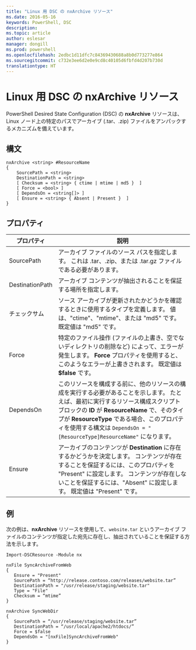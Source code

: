```yaml
---
title: "Linux 用 DSC の nxArchive リソース"
ms.date: 2016-05-16
keywords: PowerShell, DSC
description: 
ms.topic: article
author: eslesar
manager: dongill
ms.prod: powershell
ms.openlocfilehash: 2edbc1d11dfc7c84369430688a8b0d773277e864
ms.sourcegitcommit: c732e3ee6d2e0e9cd8c40105d6fbfd4d207b730d
translationtype: HT
---
```

# <a name="dsc-for-linux-nxarchive-resource"></a>Linux 用 DSC の nxArchive リソース

PowerShell Desired State Configuration (DSC) の **nxArchive** リソースは、Linux ノード上の特定のパスでアーカイブ (.tar、.zip) ファイルをアンパックするメカニズムを備えています。

## <a name="syntax"></a>構文

```
nxArchive <string> #ResourceName
{
    SourcePath = <string>
    DestinationPath = <string>
    [ Checksum = <string> { ctime | mtime | md5 }  ]
    [ Force = <bool> ]
    [ DependsOn = <string[]> ]
    [ Ensure = <string> { Absent | Present }  ]
}
```

## <a name="properties"></a>プロパティ

|  プロパティ |  説明 | 
|---|---|
| SourcePath| アーカイブ ファイルのソース パスを指定します。 これは .tar、.zip、または .tar.gz ファイルである必要があります。 | 
| DestinationPath| アーカイブ コンテンツが抽出されることを保証する場所を指定します。| 
| チェックサム| ソース アーカイブが更新されたかどうかを確認するときに使用するタイプを定義します。 値は、"ctime"、"mtime"、または "md5" です。 既定値は "md5" です。| 
| Force| 特定のファイル操作 (ファイルの上書き、空でないディレクトリの削除など) によって、エラーが発生します。 **Force** プロパティを使用すると、このようなエラーが上書きされます。 既定値は **$false** です。| 
| DependsOn | このリソースを構成する前に、他のリソースの構成を実行する必要があることを示します。 たとえば、最初に実行するリソース構成スクリプト ブロックの **ID** が **ResourceName** で、そのタイプが **ResourceType** である場合、このプロパティを使用する構文は `DependsOn = "[ResourceType]ResourceName"` になります。| 
| Ensure| アーカイブのコンテンツが **Destination** に存在するかどうかを決定します。 コンテンツが存在することを保証するには、このプロパティを "Present" に設定します。 コンテンツが存在しないことを保証するには、"Absent" に設定します。 既定値は "Present" です。| 

## <a name="example"></a>例

次の例は、**nxArchive** リソースを使用して、`website.tar` というアーカイブ ファイルのコンテンツが指定した宛先に存在し、抽出されていることを保証する方法を示します。

```
Import-DSCResource -Module nx 

nxFile SyncArchiveFromWeb
{
   Ensure = "Present"
   SourcePath = “http://release.contoso.com/releases/website.tar”
   DestinationPath = "/usr/release/staging/website.tar"
   Type = "File"
   Checksum = “mtime”
}

nxArchive SyncWebDir
{
   SourcePath = “/usr/release/staging/website.tar”
   DestinationPath = “/usr/local/apache2/htdocs/”
   Force = $false
   DependsOn = "[nxFile]SyncArchiveFromWeb"
} 
```

